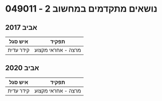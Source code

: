# 049011 - נושאים מתקדמים במחשוב 2

## אביב 2017

| איש סגל | תפקיד |
| ---- | ---- |
| קידר עדית | מרצה - אחראי מקצוע |

## אביב 2020

| איש סגל | תפקיד |
| ---- | ---- |
| קידר עדית | מרצה - אחראי מקצוע |

